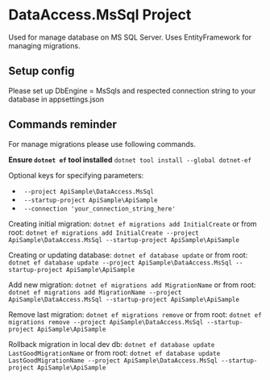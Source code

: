 ﻿# DataAccess.MsSql Project

Used for manage database on MS SQL Server.
Uses EntityFramework for managing migrations.

## Setup config

Please set up DbEngine = MsSqls and respected connection string to your database in appsettings.json

## Commands reminder

For manage migrations please use following commands.

__Ensure `dotnet ef` tool installed__
`dotnet tool install --global dotnet-ef`

Optional keys for specifying parameters:
- ` --project ApiSample\DataAccess.MsSql`
- ` --startup-project ApiSample\ApiSample` 
- ` --connection 'your_connection_string_here'`

Creating initial migration:
`dotnet ef migrations add InitialCreate`
or from root:
`dotnet ef migrations add InitialCreate --project ApiSample\DataAccess.MsSql --startup-project ApiSample\ApiSample`

Creating or updating database:
`dotnet ef database update`
or from root:
`dotnet ef database update --project ApiSample\DataAccess.MsSql --startup-project ApiSample\ApiSample`

Add new migration:
`dotnet ef migrations add MigrationName`
or from root:
`dotnet ef migrations add MigrationName --project ApiSample\DataAccess.MsSql --startup-project ApiSample\ApiSample`

Remove last migration:
`dotnet ef migrations remove`
or from root:
`dotnet ef migrations remove --project ApiSample\DataAccess.MsSql --startup-project ApiSample\ApiSample`

Rollback migration in local dev db:
`dotnet ef database update LastGoodMigrationName`
or from root:
`dotnet ef database update LastGoodMigrationName --project ApiSample\DataAccess.MsSql --startup-project ApiSample\ApiSample`
